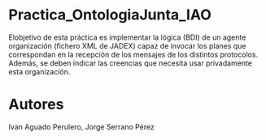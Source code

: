 # Practica_OntologiaJunta_IAO
Elobjetivo de esta práctica es implementar la lógica (BDI) de un agente organización (fichero XML de JADEX) capaz de invocar los planes que correspondan en la recepción de los mensajes de los distintos protocolos. Además, se deben indicar las creencias que necesita usar privadamente esta organización.

# Autores
Ivan Aguado Perulero,
Jorge Serrano Pérez
